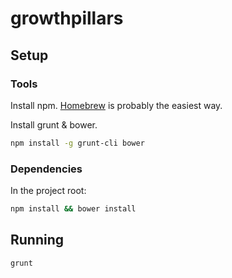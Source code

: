 # growthpillars

## Setup

### Tools

Install npm. [Homebrew](http://brew.sh/) is probably the easiest way.

Install grunt & bower.
```sh
npm install -g grunt-cli bower
```

### Dependencies

In the project root:
```sh
npm install && bower install
```

## Running
```sh
grunt
```
